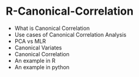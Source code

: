 # R-Canonical-Correlation


- What is Canonical Correlation
- Use cases of Canonical Correlation Analysis
- PCA vs MLR
- Canonical Variates
- Canonical Correlation
- An example in R
- An example in python
